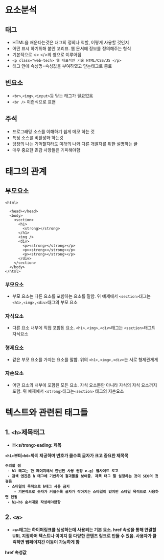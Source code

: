 # 요소분석

## 태그

- HTML을 배운다는것은 태그의 정의나 역할, 어떻게 사용할 것인지
- 어떤 표시 하기위해 붙인 꼬리표. 웹 문서에 정보를 정의해주는 형식
- 기본적으로 <> </>의 쌍으로 이루어짐
- `<p class="web-tech> 웹 대표적인 기술 HTML/CSS/JS </p>`
- 태그 안에 속성명=속성값을 부여하였고 닫는태그로 종료

## 빈요소

- `<br>`,`<img>`,`<input>`등 닫는 태그가 필요없음
- `<br />` 이런식으로 표현

## 주석

- 프로그래밍 소스를 이해하기 쉽게 메모 하는 것
- 특정 소스를 비활성화 하는것
- 당장의 나는 기억할지라도 미래의 나와 다른 개발자를 위한 설명하는 글
- 매우 중요한 민감 사항들은 기피해야함

# 태그의 관계

## 부모요소

```
<html>

  <head></head>
  <body>
    <section>
      <h1>
        <strong></strong>
      </h1>
      <img />
      <div>
        <p><strong></strong></p>
        <p><strong></strong></p>
        <p><strong></strong></p>
      </div>
    </section>
  </body>
</html>
```

### 부모요소

- 부모 요소는 다른 요소를 포함하는 요소를 말함. 위 예제에서 `<section>`태그는 `<h1>,<img>,<div>`태그의 부모 요소

### 자식요소

- 다른 요소 내부에 직접 포함된 요소. `<h1>,<img>,<div>`태그는 `<section>`태그의 자식요소

### 형제요소

- 같은 부모 요소를 가지는 요소를 말함. 위의 `<h1>,<img>,<div>`는 서로 형제관계계

### 자손요소

- 어떤 요소의 내부에 포함된 모든 요소. 자식 요소뿐만 아니라 자식의 자식 요소까지 포함. 위 예제에서 `<strong>`태그는`<section>` 태그의 자손요소

# 텍스트와 관련된 태그들

## 1. `<h>`제목태그

- <strong>H<s/trong>eading: 제목

`<h1>`부터`<h6>`까지 제공하며 번호가 클수록 글자가 크고 중요한 제목목

```
주의할 점
 - h1 태그는 한 페이지에서 한번만 사용 권장 e.g) 웹사이트 로고
 - 검색 엔진은 h 태그에 기반하여 결과물을 보여줌. 제목 태그 잘 설정하는 것이 SEO의 첫걸음
 - 스타일의 목적으로 h태그 사용 금지
    - 기본적으로 숫자가 커질수록 글자가 작아지는 스타일이 있지만 스타일 목적으로 사용하면 안됨
 - h1~h6 순서대로 작성해야함함
```

## 2. `<a>`

- `<a>`태그는 하이퍼링크를 생성하는데 사용되는 기본 요소. href 속성을 통해 연결할 URL 지정하며 텍스트나 이미지 등 다양한 콘텐츠 링크로 만들 수 있음. 사용자가 클릭하면 웹페이지간 이동이 가능하게 함

<strong>href 속성값 </strong>
